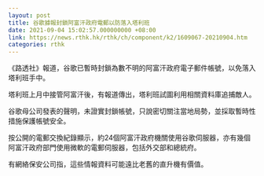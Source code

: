 ```yaml
---
layout: post
title: 谷歌據報封鎖阿富汗政府電郵以防落入塔利班
date: 2021-09-04 15:02:57.000000000 +08:00
link: https://news.rthk.hk/rthk/ch/component/k2/1609067-20210904.htm
categories: rthk
---
```


《路透社》報道，谷歌已暫時封鎖為數不明的阿富汗政府電子郵件帳號，以免落入塔利班手中。

塔利班上月中接管阿富汗後，有報道傳出，塔利班試圖利用相關資料庫追捕敵人。

谷歌母公司發表的聲明，未證實封鎖帳號，只說密切關注當地局勢，並採取暫時性措施保護帳號安全。

按公開的電郵交換紀錄顯示，約24個阿富汗政府機關使用谷歌伺服器，亦有幾個阿富汗政府部門使用微軟的電郵伺服器，包括外交部和總統府。

有網絡保安公司指，這些情報資料可能遠比老舊的直升機有價值。
